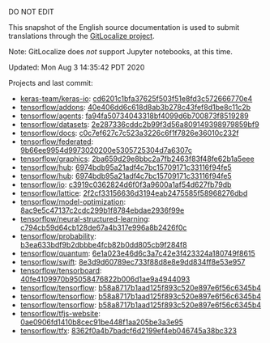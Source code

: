 DO NOT EDIT

This snapshot of the English source documentation is used to submit translations
through the [GitLocalize project](https://gitlocalize.com/repo/4592/).

Note: GitLocalize does *not* support Jupyter notebooks, at this time.

Updated: Mon Aug  3 14:35:42 PDT 2020

Projects and last commit:

- [keras-team/keras-io](https://github.com/keras-team/keras-io/tree/master/tf): [cd6201c1bfa37625f503f51e8fd3c572666770e4](https://github.com/keras-team/keras-io/commit/cd6201c1bfa37625f503f51e8fd3c572666770e4)
- [tensorflow/addons](https://github.com/tensorflow/addons/tree/master/docs): [40e406dd6c618d8ab3b278c43fef8d1be8c11c2b](https://github.com/tensorflow/addons/commit/40e406dd6c618d8ab3b278c43fef8d1be8c11c2b)
- [tensorflow/agents](https://github.com/tensorflow/agents/tree/master/docs): [fa94fa50734043318bf4099d6b700873f8519289](https://github.com/tensorflow/agents/commit/fa94fa50734043318bf4099d6b700873f8519289)
- [tensorflow/datasets](https://github.com/tensorflow/datasets/tree/master/docs): [2e287336cddc2b99f3d56a809149398979859bf9](https://github.com/tensorflow/datasets/commit/2e287336cddc2b99f3d56a809149398979859bf9)
- [tensorflow/docs](https://github.com/tensorflow/docs/tree/master/site/en): [c0c7ef627c7c523a3226c6f1f7826e36010c232f](https://github.com/tensorflow/docs/commit/c0c7ef627c7c523a3226c6f1f7826e36010c232f)
- [tensorflow/federated](https://github.com/tensorflow/federated/tree/master/docs): [9b66ee9954d9973020200e5305725304d7a6307c](https://github.com/tensorflow/federated/commit/9b66ee9954d9973020200e5305725304d7a6307c)
- [tensorflow/graphics](https://github.com/tensorflow/graphics/tree/master/tensorflow_graphics/g3doc): [2ba659d29e8bbc2a7fb2463f83f48fe62b1a5eee](https://github.com/tensorflow/graphics/commit/2ba659d29e8bbc2a7fb2463f83f48fe62b1a5eee)
- [tensorflow/hub](https://github.com/tensorflow/hub/tree/master/docs): [6974bdb95a21adf4c7bc15709171c33116f94fe5](https://github.com/tensorflow/hub/commit/6974bdb95a21adf4c7bc15709171c33116f94fe5)
- [tensorflow/hub](https://github.com/tensorflow/hub/tree/master/examples/colab): [6974bdb95a21adf4c7bc15709171c33116f94fe5](https://github.com/tensorflow/hub/commit/6974bdb95a21adf4c7bc15709171c33116f94fe5)
- [tensorflow/io](https://github.com/tensorflow/io/tree/master/docs): [c3919c0362824d6f0f3a9600a1af54d627fb79db](https://github.com/tensorflow/io/commit/c3919c0362824d6f0f3a9600a1af54d627fb79db)
- [tensorflow/lattice](https://github.com/tensorflow/lattice/tree/master/docs): [2f2cf33156636d3194eab2475585f58968276dbd](https://github.com/tensorflow/lattice/commit/2f2cf33156636d3194eab2475585f58968276dbd)
- [tensorflow/model-optimization](https://github.com/tensorflow/model-optimization/tree/master/tensorflow_model_optimization/g3doc): [8ac9e5c47137c2cdc299b1f8784ebdae2936f99e](https://github.com/tensorflow/model-optimization/commit/8ac9e5c47137c2cdc299b1f8784ebdae2936f99e)
- [tensorflow/neural-structured-learning](https://github.com/tensorflow/neural-structured-learning/tree/master/g3doc): [c794cb59d64cb128de67a4b317e996a8b2426f0c](https://github.com/tensorflow/neural-structured-learning/commit/c794cb59d64cb128de67a4b317e996a8b2426f0c)
- [tensorflow/probability](https://github.com/tensorflow/probability/tree/master/tensorflow_probability/g3doc): [b3ea633bdf9b2dbbbe4fcb82b0dd805cb9f284f8](https://github.com/tensorflow/probability/commit/b3ea633bdf9b2dbbbe4fcb82b0dd805cb9f284f8)
- [tensorflow/quantum](https://github.com/tensorflow/quantum/tree/master/docs): [6e1a023e46d6c3a7c42e3f423324a180749f8615](https://github.com/tensorflow/quantum/commit/6e1a023e46d6c3a7c42e3f423324a180749f8615)
- [tensorflow/swift](https://github.com/tensorflow/swift/tree/master/docs/site): [8e3d9d60789ec733f88d8e8e9dd834ff8e53e957](https://github.com/tensorflow/swift/commit/8e3d9d60789ec733f88d8e8e9dd834ff8e53e957)
- [tensorflow/tensorboard](https://github.com/tensorflow/tensorboard/tree/master/docs): [40fe4109970b95058476822b006d1ae9a4944093](https://github.com/tensorflow/tensorboard/commit/40fe4109970b95058476822b006d1ae9a4944093)
- [tensorflow/tensorflow](https://github.com/tensorflow/tensorflow/tree/master/tensorflow/compiler/mlir/g3doc): [b58a8717b1aad125f893c520e897e6f56c6345b4](https://github.com/tensorflow/tensorflow/commit/b58a8717b1aad125f893c520e897e6f56c6345b4)
- [tensorflow/tensorflow](https://github.com/tensorflow/tensorflow/tree/master/tensorflow/compiler/xla/g3doc): [b58a8717b1aad125f893c520e897e6f56c6345b4](https://github.com/tensorflow/tensorflow/commit/b58a8717b1aad125f893c520e897e6f56c6345b4)
- [tensorflow/tensorflow](https://github.com/tensorflow/tensorflow/tree/master/tensorflow/lite/g3doc): [b58a8717b1aad125f893c520e897e6f56c6345b4](https://github.com/tensorflow/tensorflow/commit/b58a8717b1aad125f893c520e897e6f56c6345b4)
- [tensorflow/tfjs-website](https://github.com/tensorflow/tfjs-website/tree/master/docs): [0ae0906fd1410b8cec91be448f1aa205be3a3e95](https://github.com/tensorflow/tfjs-website/commit/0ae0906fd1410b8cec91be448f1aa205be3a3e95)
- [tensorflow/tfx](https://github.com/tensorflow/tfx/tree/master/docs): [8362f0a4b7badcf6d2199ef4eb046745a38bc323](https://github.com/tensorflow/tfx/commit/8362f0a4b7badcf6d2199ef4eb046745a38bc323)

